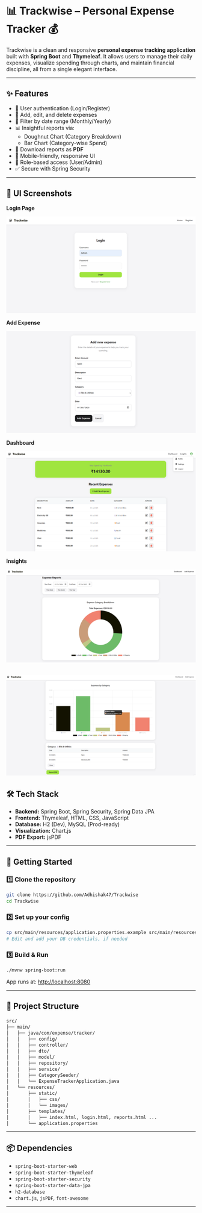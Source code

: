 # 📊 Trackwise – Personal Expense Tracker 💰

Trackwise is a clean and responsive **personal expense tracking application** built with **Spring Boot** and **Thymeleaf**. It allows users to manage their daily expenses, visualize spending through charts, and maintain financial discipline, all from a single elegant interface.


---

## ✨ Features

- 🔐 User authentication (Login/Register)
- 🧾 Add, edit, and delete expenses
- 📅 Filter by date range (Monthly/Yearly)
- 📊 Insightful reports via:
  - Doughnut Chart (Category Breakdown)
  - Bar Chart (Category-wise Spend)
- 📁 Download reports as **PDF**
- 📱 Mobile-friendly, responsive UI
- 🧼 Role-based access (User/Admin)
- ✅ Secure with Spring Security

---

## 📸 UI Screenshots

**Login Page** 

 ![Login](expense-tracker/src/main/resources/static/images/screenshots/login.png) 

 **Add Expense**
 
 ![Add-expense](expense-tracker/src/main/resources/static/images/screenshots/add-expense.png) 

**Dashboard**

![Dashboard](expense-tracker/src/main/resources/static/images/screenshots/dashboard.png) 

**Insights**

![Reports](expense-tracker/src/main/resources/static/images/screenshots/doughnut-chart.png) 

![Reports](expense-tracker/src/main/resources/static/images/screenshots/categoriwise-expense.png)
---

## 🛠️ Tech Stack

- **Backend:** Spring Boot, Spring Security, Spring Data JPA
- **Frontend:** Thymeleaf, HTML, CSS, JavaScript
- **Database:** H2 (Dev), MySQL (Prod-ready)
- **Visualization:** Chart.js
- **PDF Export:** jsPDF

---

## 🚀 Getting Started

### 1️⃣ Clone the repository
```bash
git clone https://github.com/Adhishak47/Trackwise
cd Trackwise
```

### 2️⃣ Set up your config
```bash
cp src/main/resources/application.properties.example src/main/resources/application.properties
# Edit and add your DB credentials, if needed
```

### 3️⃣ Build & Run
```bash
./mvnw spring-boot:run
```

App runs at: [http://localhost:8080](http://localhost:8080)

---

## 📁 Project Structure

```
src/
├── main/
│   ├── java/com/expense/tracker/
│   │   ├── config/
│   │   ├── controller/
│   │   ├── dto/
│   │   ├── model/
│   │   ├── repository/
│   │   ├── service/
│   │   ├── CategorySeeder/
│   │   └── ExpenseTrackerApplication.java
│   └── resources/
│       ├── static/
│       │   ├── css/
│       │   └── images/
│       ├── templates/
│       │   ├── index.html, login.html, reports.html ...
│       └── application.properties
```

---

## 📦 Dependencies

- `spring-boot-starter-web`
- `spring-boot-starter-thymeleaf`
- `spring-boot-starter-security`
- `spring-boot-starter-data-jpa`
- `h2-database`
- `chart.js`, `jsPDF`, `font-awesome`

---


